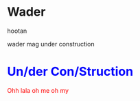 # Wader 
hootan
<p>wader mag under construction</p>

 <h1 style="color:blue;">Un/der Con/Struction</h1>

<p style="color:red;">Ohh lala oh me oh my</p> 


